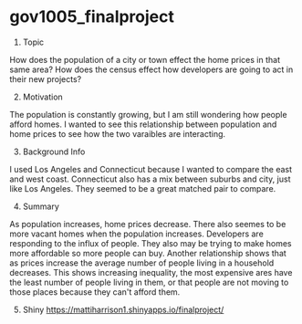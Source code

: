 # gov1005_finalproject

1.	Topic

How does the population of a city or town effect the home prices in that same area? 
How does the census effect how developers are going to act in their new projects? 

2.	Motivation

The population is constantly growing, but I am still wondering how people afford homes. I wanted to see this relationship between population and home prices to see how the two varaibles are interacting.

3.	Background Info

I used Los Angeles and Connecticut because I wanted to compare the east and west coast. Connecticut also has a mix between suburbs and city, just like Los Angeles. They seemed to be a great matched pair to compare. 

4.	Summary

As population increases, home prices decrease. There also seemes to be more vacant homes when the population increases. Developers are responding to the influx of people. They also may be trying to make homes more affordable so more people can buy. Another relationship shows that as prices increase the average number of people living in a household decreases. This shows increasing inequality, the most expensive ares have the least number of people living in them, or that people are not moving to those places because they can't afford them.  

5. Shiny
https://mattiharrison1.shinyapps.io/finalproject/

